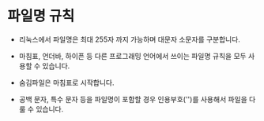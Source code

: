 # 파일명 규칙

- 리눅스에서 파일명은 최대 255자 까지 가능하며 대문자 소문자를 구분합니다.

- 마침표, 언더바, 하이픈 등 다른 프로그래밍 언어에서 쓰이는 파일명 규칙을 모두 사용할 수 있습니다.

- 숨김파일은 마침표로 시작합니다.

- 공백 문자, 특수 문자 등을 파일명이 포함할 경우 인용부호('')를 사용해서 파일을 다룰 수 있습니다.
